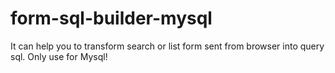 form-sql-builder-mysql
===============

It can help you to transform search or list form sent from browser into query sql.
Only use for Mysql!